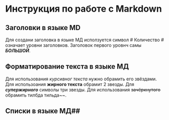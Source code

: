 # Инструкция по работе с Markdown #

## Заголовки в языке MD
Для создани заголовка в языке МД исползуется символ # Количество *#* означает уровни заголовков. Заголовок первого уровнч самы ***БОЛЬШОЙ***.

## Форматирование текста в языке МД
Для использования *курсивног текста* нужно обрамить его звёздами. Для использоания **жирного текста** обрамит 2 звезды. Для ***супержирного*** символы три звезды. Для использования ~~зачёркнутого~~ обрамить тилбда тильда~~.

## Списки в языке МД##